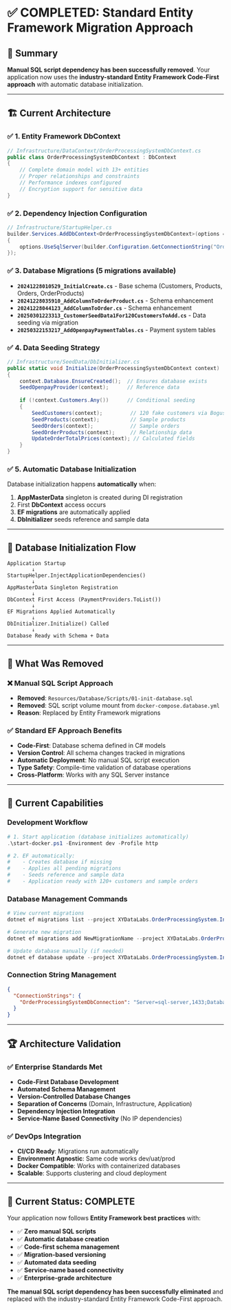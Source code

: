 # ✅ **COMPLETED: Standard Entity Framework Migration Approach**

## 🎯 **Summary**
**Manual SQL script dependency has been successfully removed**. Your application now uses the **industry-standard Entity Framework Code-First approach** with automatic database initialization.

---

## 🏗️ **Current Architecture**

### **✅ 1. Entity Framework DbContext**
```csharp
// Infrastructure/DataContext/OrderProcessingSystemDbContext.cs
public class OrderProcessingSystemDbContext : DbContext
{
    // Complete domain model with 13+ entities
    // Proper relationships and constraints
    // Performance indexes configured
    // Encryption support for sensitive data
}
```

### **✅ 2. Dependency Injection Configuration**
```csharp
// Infrastructure/StartupHelper.cs
builder.Services.AddDbContext<OrderProcessingSystemDbContext>(options =>
{
    options.UseSqlServer(builder.Configuration.GetConnectionString("OrderProcessingSystemDbConnection"));
});
```

### **✅ 3. Database Migrations** (5 migrations available)
- **`20241228010529_InitialCreate.cs`** - Base schema (Customers, Products, Orders, OrderProducts)
- **`20241228035910_AddColumnToOrderProduct.cs`** - Schema enhancement
- **`20241228044123_AddColumnToOrder.cs`** - Schema enhancement
- **`20250301223313_CustomerSeedData1For120CustomersToAdd.cs`** - Data seeding via migration
- **`20250322153217_AddOpenpayPaymentTables.cs`** - Payment system tables

### **✅ 4. Data Seeding Strategy**
```csharp
// Infrastructure/SeedData/DbInitializer.cs
public static void Initialize(OrderProcessingSystemDbContext context)
{
    context.Database.EnsureCreated();  // Ensures database exists
    SeedOpenpayProvider(context);      // Reference data
    
    if (!context.Customers.Any())      // Conditional seeding
    {
        SeedCustomers(context);         // 120 fake customers via Bogus
        SeedProducts(context);          // Sample products
        SeedOrders(context);            // Sample orders
        SeedOrderProducts(context);     // Relationship data
        UpdateOrderTotalPrices(context); // Calculated fields
    }
}
```

### **✅ 5. Automatic Database Initialization**
Database initialization happens **automatically** when:
1. **AppMasterData** singleton is created during DI registration
2. First **DbContext** access occurs
3. **EF migrations** are automatically applied
4. **DbInitializer** seeds reference and sample data

---

## 🔄 **Database Initialization Flow**

```
Application Startup
        ↓
StartupHelper.InjectApplicationDependencies()
        ↓
AppMasterData Singleton Registration
        ↓
DbContext First Access (PaymentProviders.ToList())
        ↓
EF Migrations Applied Automatically
        ↓
DbInitializer.Initialize() Called
        ↓
Database Ready with Schema + Data
```

---

## 🎯 **What Was Removed**

### **❌ Manual SQL Script Approach**
- **Removed**: `Resources/Database/Scripts/01-init-database.sql`
- **Removed**: SQL script volume mount from `docker-compose.database.yml`
- **Reason**: Replaced by Entity Framework migrations

### **✅ Standard EF Approach Benefits**
- **Code-First**: Database schema defined in C# models
- **Version Control**: All schema changes tracked in migrations
- **Automatic Deployment**: No manual SQL script execution
- **Type Safety**: Compile-time validation of database operations
- **Cross-Platform**: Works with any SQL Server instance

---

## 🚀 **Current Capabilities**

### **Development Workflow**
```powershell
# 1. Start application (database initializes automatically)
.\start-docker.ps1 -Environment dev -Profile http

# 2. EF automatically:
#    - Creates database if missing
#    - Applies all pending migrations
#    - Seeds reference and sample data
#    - Application ready with 120+ customers and sample orders
```

### **Database Management Commands**
```powershell
# View current migrations
dotnet ef migrations list --project XYDataLabs.OrderProcessingSystem.Infrastructure

# Generate new migration
dotnet ef migrations add NewMigrationName --project XYDataLabs.OrderProcessingSystem.Infrastructure --startup-project XYDataLabs.OrderProcessingSystem.API

# Update database manually (if needed)
dotnet ef database update --project XYDataLabs.OrderProcessingSystem.Infrastructure --startup-project XYDataLabs.OrderProcessingSystem.API
```

### **Connection String Management**
```json
{
  "ConnectionStrings": {
    "OrderProcessingSystemDbConnection": "Server=sql-server,1433;Database=OrderProcessingSystem;User Id=sa;Password=Admin100@;TrustServerCertificate=True;"
  }
}
```

---

## 🏆 **Architecture Validation**

### **✅ Enterprise Standards Met**
- **Code-First Database Development**
- **Automated Schema Management**
- **Version-Controlled Database Changes**
- **Separation of Concerns** (Domain, Infrastructure, Application)
- **Dependency Injection Integration**
- **Service-Name Based Connectivity** (No IP dependencies)

### **✅ DevOps Integration**
- **CI/CD Ready**: Migrations run automatically
- **Environment Agnostic**: Same code works dev/uat/prod
- **Docker Compatible**: Works with containerized databases
- **Scalable**: Supports clustering and cloud deployment

---

## 🎯 **Current Status: COMPLETE**

Your application now follows **Entity Framework best practices** with:

- ✅ **Zero manual SQL scripts**
- ✅ **Automatic database creation**
- ✅ **Code-first schema management**
- ✅ **Migration-based versioning**
- ✅ **Automated data seeding**
- ✅ **Service-name based connectivity**
- ✅ **Enterprise-grade architecture**

**The manual SQL script dependency has been successfully eliminated** and replaced with the industry-standard Entity Framework Code-First approach.
